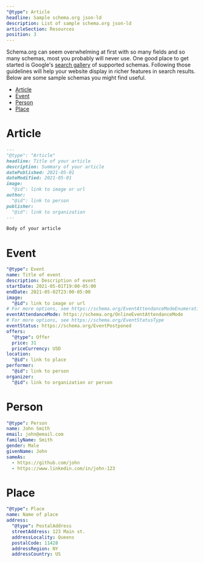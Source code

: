 ```yaml
---
"@type": Article
headline: Sample schema.org json-ld
description: List of sample schema.org json-ld
articleSection: Resources
position: 3
---
```


Schema.org can seem overwhelming at first with so many fields and so many schemas, most you probably will never use.  One good place to get started is Google's [search gallery](https://developers.google.com/search/docs/guides/search-gallery) of supported schemas.  Following those guidelines will help your website display in richer features in search results.  Below are some sample schemas you might find useful.


* [Article](/docs/resources/sample-schema-json-ld#article)
* [Event](/docs/resources/sample-schema-json-ld#event)
* [Person](/docs/resources/sample-schema-json-ld#person)
* [Place](/docs/resources/sample-schema-json-ld#place)

# Article

```md
---
"@type": "Article"
headline: Title of your article
description: Summary of your article
datePublished: 2021-05-01
dateModified: 2021-05-01
image:
  "@id": link to image or url
author:
  "@id": link to person
publisher:
  "@id": link to organization
---

Body of your article
```

# Event

```yml
"@type": Event
name: Title of event
description: Description of event
startDate: 2021-05-01T19:00-05:00
endDate: 2021-05-02T23:00-05:00
image:
  "@id": link to image or url
# For more options, see https://schema.org/EventAttendanceModeEnumeration
eventAttendanceMode: https://schema.org/OnlineEventAttendanceMode
# For more options, see https://schema.org/EventStatusType
eventStatus: https://schema.org/EventPostponed
offers:
  "@type": Offer
  price: 31
  priceCurrency: USD
location:
  "@id": link to place
performer:
  "@id": link to person
organizer:
  "@id": link to organization or person
```

# Person

```yml
"@type": Person
name: John Smith
email: john@email.com
familyName: Smith
gender: Male
givenName: John
sameAs:
  - https://github.com/john
  - https://www.linkedin.com/in/john-123
```

# Place

```yml
"@type": Place
name: Name of place
address:
  "@type": PostalAddress
  streetAddress: 123 Main st.
  addressLocality: Queens
  postalCode: 11428
  addressRegion: NY
  addressCountry: US
```
